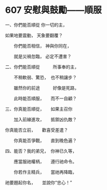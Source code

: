 # 607 安慰與鼓勵——順服

一、你們能否順從 你一切的主， 

如果地要震動， 天象要翻覆？ 

　　你們能否相信， 神與你同在， 

　　就是災禍忽臨， 必定不遭害？ 

二、你們能否順從　　　所事奉的主， 

　　不稍軟弱、驚恐，　也不稍讓步？ 

　　雖然你的前途　　　好像是死路， 

　　此時能否順服，　　而不一自顧？ 

三、你真能否順從，　　如果主召你 

　　加入前線進攻，　　抵禦凶仇敵？ 

你真能否立前，　　歡喜受差遣？ 

　　你真能否爭戰，　　直到晚色遍？ 

四、能否？我的弟兄，　你神已久等， 

　　應當服祂權柄，　　遵行祂命令。 

　　你若作主精兵，　　當祂再降臨， 

祂要題起你名，　　並說你“忠心！”

